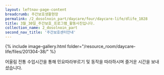 ```yaml
--- 
layout: leftnav-page-content 
breadcrumb: 주간보호생활현장 
permalink: /2_dosolnoin_part/daycare/four/daycare-life/dlife_1028
title: 3월_30일_주간보호_프로그램_활동사진입니다.
collection_name: 2_dosolnoin_part
second_nav_title: '주간보호센터안내' 
---
```

{% include image-gallery.html folder="/resource_room/daycare-life/files/201304-38/" %}

어울림 전통 수업시간을 통해 민요따라부르기 및 동작을 따라하시며
즐거운 시간을 보내셨습니다.
